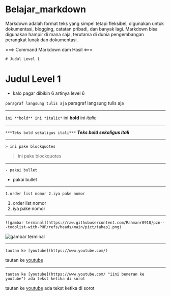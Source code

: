 # Belajar_markdown
Markdown adalah format teks yang simpel tetapi fleksibel, digunakan untuk dokumentasi, blogging, catatan pribadi, dan banyak lagi. Markdown bisa digunakan hampir di mana saja, terutama di dunia pengembangan perangkat lunak dan dokumentasi.

===> Command Markdown dam Hasil <===

```# Judul Level 1```
# Judul Level 1
- kalo pagar dibikin 6 artinya level 6

```paragraf langsung tulis aja```
paragraf langsung tulis aja<hr>

```ini **bold** ini *italic*```
ini **bold** ini *italic*<hr>

```***Teks bold sekaligus itali***```
***Teks bold sekaligus itali***<hr>

```> ini pake blockquotes```
> ini pake blockquotes
<hr>

```- pakai bullet```
- pakai bullet
<hr>

```1.order list nomor 2.iya pake nomor```
1. order list nomor 
2. iya pake nomor
<hr>

```![gambar terminal](https://raw.githubusercontent.com/Rahmanr0918/pzn---todolist-with-PHP/refs/heads/main/pict/tahap1.png)```

![gambar terminal](https://raw.githubusercontent.com/Rahmanr0918/pzn---todolist-with-PHP/refs/heads/main/pict/tahap1.png)
<hr>

```tautan ke [youtube](https://www.youtube.com/)```

tautan ke [youtube](https://www.youtube.com/)
<hr>

```tautan ke [youtube](https://www.youtube.com/ "iini beneran ke youtube") ada tekst ketika di sorot```

tautan ke [youtube](https://www.youtube.com/ "iini beneran ke youtube") ada tekst ketika di sorot
